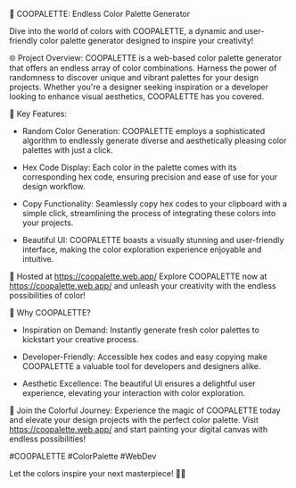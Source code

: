 🎨 COOPALETTE: Endless Color Palette Generator

Dive into the world of colors with COOPALETTE, a dynamic and user-friendly color palette generator designed to inspire your creativity!

🌐 Project Overview:
COOPALETTE is a web-based color palette generator that offers an endless array of color combinations. Harness the power of randomness to discover unique and vibrant palettes for your design projects. Whether you're a designer seeking inspiration or a developer looking to enhance visual aesthetics, COOPALETTE has you covered.

🎨 Key Features:
- Random Color Generation: COOPALETTE employs a sophisticated algorithm to endlessly generate diverse and aesthetically pleasing color palettes with just a click.
  
- Hex Code Display: Each color in the palette comes with its corresponding hex code, ensuring precision and ease of use for your design workflow.
  
- Copy Functionality: Seamlessly copy hex codes to your clipboard with a simple click, streamlining the process of integrating these colors into your projects.

- Beautiful UI: COOPALETTE boasts a visually stunning and user-friendly interface, making the color exploration experience enjoyable and intuitive.

🚀 Hosted at https://coopalette.web.app/
Explore COOPALETTE now at https://coopalette.web.app/ and unleash your creativity with the endless possibilities of color!

🌈 Why COOPALETTE?
- Inspiration on Demand: Instantly generate fresh color palettes to kickstart your creative process.
  
- Developer-Friendly: Accessible hex codes and easy copying make COOPALETTE a valuable tool for developers and designers alike.

- Aesthetic Excellence: The beautiful UI ensures a delightful user experience, elevating your interaction with color exploration.

🌟 Join the Colorful Journey:
Experience the magic of COOPALETTE today and elevate your design projects with the perfect color palette. Visit https://coopalette.web.app/ and start painting your digital canvas with endless possibilities!

#COOPALETTE #ColorPalette #WebDev

Let the colors inspire your next masterpiece! 🎨✨
